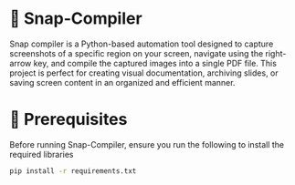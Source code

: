 # 📸 Snap-Compiler

Snap compiler is a Python-based automation tool designed to capture screenshots of a specific region on your screen, navigate using the right-arrow key, and compile the captured images into a single PDF file. This project is perfect for creating visual documentation, archiving slides, or saving screen content in an organized and efficient manner.

# 🚧 Prerequisites

Before running Snap-Compiler, ensure you run the following to install the required libraries

```bash
pip install -r requirements.txt
```
